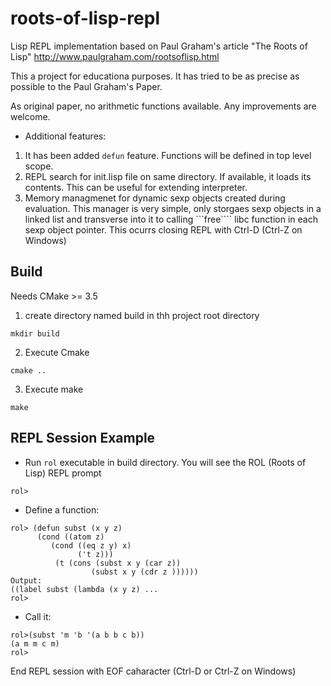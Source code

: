 # roots-of-lisp-repl

Lisp REPL implementation based on Paul Graham's article "The Roots of Lisp" http://www.paulgraham.com/rootsoflisp.html

This a project for educationa purposes. It has tried to be as precise as possible to the Paul Graham's Paper.

As original paper, no arithmetic functions available. Any improvements are welcome.


- Additional features:

1. It has been added ```defun``` feature. Functions will be defined in top level scope.
2. REPL search for init.lisp file on same directory. If available, it loads its contents. This can be useful for extending interpreter.
3. Memory managmenet for dynamic sexp objects created during evaluation. This manager is very simple, only storgaes sexp objects in a linked list and
  transverse into it to calling ```free```` libc function in each sexp object pointer. This ocurrs closing REPL with Ctrl-D (Ctrl-Z on Windows)


## Build

Needs CMake >= 3.5

1. create directory named build in thh project root directory

```
mkdir build
```

2. Execute Cmake

```
cmake ..

```

3. Execute make

```
make
```

## REPL Session Example

- Run ```rol``` executable in build directory. You will see the ROL (Roots of Lisp) REPL prompt

```
rol>

```

- Define a function:

```
rol> (defun subst (x y z)
      (cond ((atom z)
         (cond ((eq z y) x)
               ('t z)))
          (t (cons (subst x y (car z))
                  (subst x y (cdr z ))))))
Output:
((label subst (lambda (x y z) ...
rol>

```

- Call it:

```
rol>(subst 'm 'b '(a b b c b))
(a m m c m)
rol>

```

End REPL session with EOF caharacter (Ctrl-D or Ctrl-Z on Windows)

